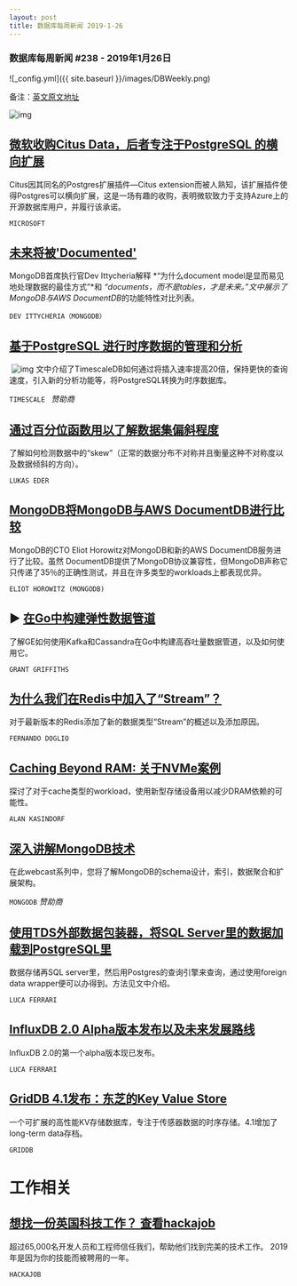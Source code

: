 ```yaml
---
layout: post
title: 数据库每周新闻 2019-1-26
---
```


### 数据库每周新闻 #238 - 2019年1月26日
![_config.yml]({{ site.baseurl }}/images/DBWeekly.png)

备注：[英文原文地址](https://dbweekly.com/issues/238)

![img](https://res.cloudinary.com/cpress/image/upload/w_1280,e_sharpen:60/jdtcqvqtmtfmgninlrcd.jpg)

## [微软收购Citus Data，后者专注于PostgreSQL 的横向扩展](https://dbweekly.com/link/58466/web)
Citus因其同名的Postgres扩展插件—Citus extension而被人熟知，该扩展插件使得Postgres可以横向扩展，这是一场有趣的收购，表明微软致力于支持Azure上的开源数据库用户，并履行该承诺。

`MICROSOFT`

## [未来将被'Documented'](https://dbweekly.com/link/58467/web)
MongoDB首席执行官Dev Ittycheria解释 *“为什么document model是显而易见地处理数据的最佳方式”*和 *“documents，而不是tables，才是未来。”*文中展示了MongoDB与*AWS DocumentDB*的功能特性对比列表。

`DEV ITTYCHERIA（MONGODB）`

## [基于PostgreSQL 进行时序数据的管理和分析](https://dbweekly.com/link/58468/web)
​                                                                                                                             ![img](https://copm.s3.amazonaws.com/2e2064e1.jpg)
文中介绍了TimescaleDB如何通过将插入速率提高20倍，保持更快的查询速度，引入新的分析功能等，将PostgreSQL转换为时序数据库。

`TIMESCALE ` *赞助商*

## [通过百分位函数用以了解数据集偏斜程度](https://dbweekly.com/link/58469/web)
了解如何检测数据中的“skew”（正常的数据分布不对称并且衡量这种不对称度以及数据倾斜的方向）。

`LUKAS EDER`

## [MongoDB将MongoDB与AWS DocumentDB进行比较](https://dbweekly.com/link/58470/web)
MongoDB的CTO Eliot Horowitz对MongoDB和新的AWS DocumentDB服务进行了比较。虽然 DocumentDB提供了MongoDB协议兼容性，但MongoDB声称它只传递了35％的正确性测试，并且在许多类型的workloads上都表现优异。

`ELIOT HOROWITZ (MONGODB)` 

## ▶   [在Go中构建弹性数据管道](https://dbweekly.com/link/58471/web)
了解GE如何使用Kafka和Cassandra在Go中构建高吞吐量数据管道，以及如何使用它。

`GRANT GRIFFITHS`

## [为什么我们在Redis中加入了“Stream”？](https://dbweekly.com/link/58472/web)
对于最新版本的Redis添加了新的数据类型“Stream”的概述以及添加原因。

`FERNANDO DOGLIO`

## [Caching Beyond RAM: 关于NVMe案例](https://dbweekly.com/link/58473/web)

探讨了对于cache类型的workload，使用新型存储设备用以减少DRAM依赖的可能性。

`ALAN KASINDORF ` 

## [深入讲解MongoDB技术](https://dbweekly.com/link/58474/web) 

在此webcast系列中，您将了解MongoDB的schema设计，索引，数据聚合和扩展架构。

`MONGODB` *赞助商*

## [使用TDS外部数据包装器，将SQL Server里的数据加载到PostgreSQL里](https://dbweekly.com/link/58475/web)
数据存储再SQL server里，然后用Postgres的查询引擎来查询，通过使用foreign data wrapper便可以办得到。方法见文中介绍。

`LUCA FERRARI`

## [InfluxDB 2.0 Alpha版本发布以及未来发展路线](https://dbweekly.com/link/58476/web)
InfluxDB 2.0的第一个alpha版本现已发布。

`LUCA FERRARI`

## [GridDB 4.1发布：东芝的Key Value Store](https://dbweekly.com/link/58477/web) 
一个可扩展的高性能KV存储数据库，专注于传感器数据的时序存储。4.1增加了long-term data存档。

`GRIDDB`

# 工作相关

## [想找一份英国科技工作？ 查看hackajob](https://hackajob.co/p/discover?utm_source=cooperpress&utm_medium=paid&utm_campaign=db_jan-18)
超过65,000名开发人员和工程师信任我们，帮助他们找到完美的技术工作。 2019年是因为你的技能而被聘用的一年。

`HACKAJOB`